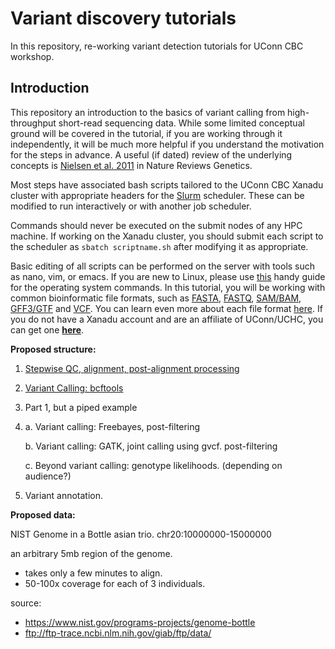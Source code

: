 # Variant discovery tutorials

In this repository, re-working variant detection tutorials for UConn CBC workshop. 

## Introduction

This repository an introduction to the basics of variant calling from high-throughput short-read sequencing data. While some limited conceptual ground will be covered in the tutorial, if you are working through it independently, it will be much more helpful if you understand the motivation for the steps in advance. A useful (if dated) review of the underlying concepts is [Nielsen et al. 2011](https://www.nature.com/articles/nrg2986) in Nature Reviews Genetics. 

Most steps have associated bash scripts tailored to the UConn CBC Xanadu cluster with appropriate headers for the [Slurm](https://slurm.schedmd.com/documentation.html) scheduler. These can be modified to run interactively or with another job scheduler.  

Commands should never be executed on the submit nodes of any HPC machine.  If working on the Xanadu cluster, you should submit each script to the scheduler as `sbatch scriptname.sh` after modifying it as appropriate.  

Basic editing of all scripts can be performed on the server with tools such as nano, vim, or emacs.  If you are new to Linux, please use [this](https://bioinformatics.uconn.edu/unix-basics) handy guide for the operating system commands.  In this tutorial, you will be working with common bioinformatic file formats, such as [FASTA](https://en.wikipedia.org/wiki/FASTA_format), [FASTQ](https://en.wikipedia.org/wiki/FASTQ_format), [SAM/BAM](https://en.wikipedia.org/wiki/SAM_(file_format)), [GFF3/GTF](https://en.wikipedia.org/wiki/General_feature_format) and [VCF](https://en.wikipedia.org/wiki/Variant_Call_Format). You can learn even more about each file format [here](https://bioinformatics.uconn.edu/resources-and-events/tutorials/file-formats-tutorial/). If you do not have a Xanadu account and are an affiliate of UConn/UCHC, you can get one **[here](https://bioinformatics.uconn.edu/contact-us/)**.   

__Proposed structure:__

1. [ Stepwise QC, alignment, post-alignment processing ](/Part1_qc_alignment.md)

2. [ Variant Calling: bcftools ](/Part2_bcftools.md)

3. Part 1, but a piped example

4. 
	a. Variant calling: Freebayes, post-filtering

	b. Variant calling: GATK, joint calling using gvcf. post-filtering

	c. Beyond variant calling: genotype likelihoods. (depending on audience?)

5. Variant annotation. 

__Proposed data:__

NIST Genome in a Bottle asian trio. chr20:10000000-15000000

an arbitrary 5mb region of the genome. 
- takes only a few minutes to align. 
- 50-100x coverage for each of 3 individuals. 

source:
- https://www.nist.gov/programs-projects/genome-bottle
- ftp://ftp-trace.ncbi.nlm.nih.gov/giab/ftp/data/
